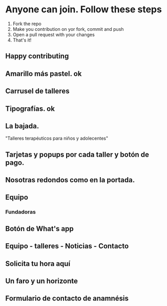 # Anyone can join. Follow these steps

1.  Fork the repo
2.  Make you contribution on yor fork, commit and push
3.  Open a pull request with your changes
4.  That's it!

## Happy contributing 

## Amarillo más pastel. ok

## Carrusel de talleres 

## Tipografías. ok

## La bajada.
"Talleres terapéuticos para niños y adolecentes"

## Tarjetas y popups por cada taller y botón de pago.

## Nosotras redondos como en la portada.

## Equipo
  ### Fundadoras

## Botón de What's app

## Equipo - talleres - Noticias - Contacto

## Solicita tu hora aquí

## Un faro y un horizonte

## Formulario de contacto de anamnésis

